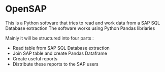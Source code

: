 # OpenSAP
This is a Python software that tries to read and work data from a SAP SQL Database extraction
The software works using Python Pandas libriaries

Mainly it will be structured into four parts :
* Read table from SAP SQL Database extraction
* Join SAP table and create Pandas Dataframe
* Create useful reports
* Distribute these reports to the SAP users


